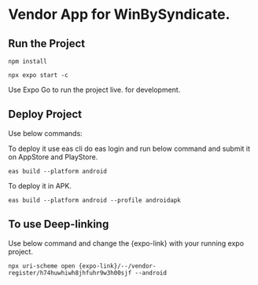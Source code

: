# Vendor App for WinBySyndicate.

## Run the Project

`npm install`

`npx expo start -c`

Use Expo Go to run the project live. for development.

## Deploy Project

Use below commands:

To deploy it use eas cli do eas login and run below command and submit it on AppStore and PlayStore.

`eas build --platform android`

To deploy it in APK.

`eas build --platform android --profile androidapk`

## To use Deep-linking

Use below command and change the {expo-link} with your running expo project.

`npx uri-scheme open {expo-link}/--/vendor-register/h74huwhiwh8jhfuhr9w3h00sjf --android`
